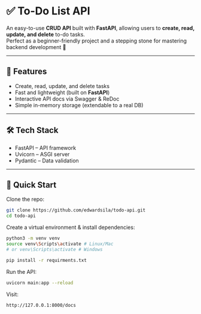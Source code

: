 # ✅ To-Do List API  

An easy-to-use **CRUD API** built with **FastAPI**, allowing users to **create, read, update, and delete** to-do tasks.  
Perfect as a beginner-friendly project and a stepping stone for mastering backend development 🚀  

---

## 🌟 Features  
- Create, read, update, and delete tasks  
- Fast and lightweight (built on **FastAPI**)  
- Interactive API docs via Swagger & ReDoc  
- Simple in-memory storage (extendable to a real DB)  

---

## 🛠️ Tech Stack  
- FastAPI – API framework  
- Uvicorn – ASGI server  
- Pydantic – Data validation  

---

## 🚀 Quick Start  

Clone the repo:  
```bash
git clone https://github.com/edwardsila/todo-api.git
cd todo-api
```
Create a virtual environment & install dependencies:
```bash
python3 -m venv venv
source venv\Scripts\activate # Linux/Mac
# or venv\Scripts\activate # Windows

pip install -r requirments.txt
```
Run the API:
```bash
uvicorn main:app --reload
```
Visit:
```bash
http://127.0.0.1:8000/docs
```
